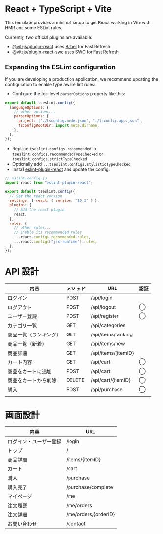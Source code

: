 # React + TypeScript + Vite

This template provides a minimal setup to get React working in Vite with HMR and some ESLint rules.

Currently, two official plugins are available:

- [@vitejs/plugin-react](https://github.com/vitejs/vite-plugin-react/blob/main/packages/plugin-react/README.md) uses [Babel](https://babeljs.io/) for Fast Refresh
- [@vitejs/plugin-react-swc](https://github.com/vitejs/vite-plugin-react-swc) uses [SWC](https://swc.rs/) for Fast Refresh

## Expanding the ESLint configuration

If you are developing a production application, we recommend updating the configuration to enable type aware lint rules:

- Configure the top-level `parserOptions` property like this:

```js
export default tseslint.config({
  languageOptions: {
    // other options...
    parserOptions: {
      project: ["./tsconfig.node.json", "./tsconfig.app.json"],
      tsconfigRootDir: import.meta.dirname,
    },
  },
});
```

- Replace `tseslint.configs.recommended` to `tseslint.configs.recommendedTypeChecked` or `tseslint.configs.strictTypeChecked`
- Optionally add `...tseslint.configs.stylisticTypeChecked`
- Install [eslint-plugin-react](https://github.com/jsx-eslint/eslint-plugin-react) and update the config:

```js
// eslint.config.js
import react from "eslint-plugin-react";

export default tseslint.config({
  // Set the react version
  settings: { react: { version: "18.3" } },
  plugins: {
    // Add the react plugin
    react,
  },
  rules: {
    // other rules...
    // Enable its recommended rules
    ...react.configs.recommended.rules,
    ...react.configs["jsx-runtime"].rules,
  },
});
```

# API 設計

| 内容                   | メソッド | URL                 | 認証 |
| ---------------------- | -------- | ------------------- | ---- |
| ログイン               | POST     | /api/login          |      |
| ログアウト             | POST     | /api/logout         | ◯    |
| ユーザー登録           | POST     | /api/register       | ◯    |
| カテゴリ一覧           | GET      | /api/categories     |      |
| 商品一覧（ランキング） | GET      | /api/items/ranking  |      |
| 商品一覧（新着）       | GET      | /api/items/new      |      |
| 商品詳細               | GET      | /api/items/{itemID} |      |
| カート内容             | GET      | /api/cart           | ◯    |
| 商品をカートに追加     | POST     | /api/cart           | ◯    |
| 商品をカートから削除   | DELETE   | /api/cart/{itemID}  | ◯    |
| 購入                   | POST     | /api/purchase       | ◯    |
|                        |          |                     |      |

# 画面設計

| 内容                   | URL                  |
| ---------------------- | -------------------- |
| ログイン・ユーザー登録 | /login               |
| トップ                 | /                    |
| 商品詳細               | /items/{itemID}      |
| カート                 | /cart                |
| 購入                   | /purchase            |
| 購入完了               | /purchase/complete   |
| マイページ             | /me                  |
| 注文履歴               | /me/orders           |
| 注文詳細               | /me/orders/{orderID} |
| お問い合わせ           | /contact             |
